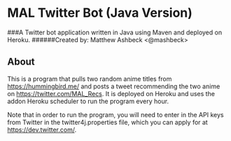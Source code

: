 # MAL Twitter Bot (Java Version)
###A Twitter bot application written in Java using Maven and deployed on Heroku.
######Created by: Matthew Ashbeck <@mashbeck>

## About
This is a program that pulls two random anime titles from https://hummingbird.me/ and posts a tweet recommending the two anime on https://twitter.com/MAL_Recs. It is deployed on Heroku and uses the addon Heroku scheduler to run the program every hour.

Note that in order to run the program, you will need to enter in the API keys from Twitter in the twitter4j.properties file, which you can apply for at https://dev.twitter.com/.
